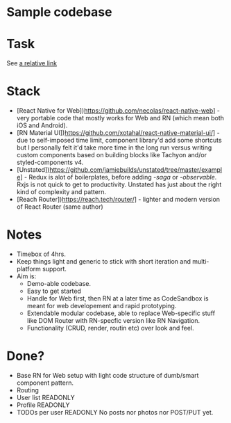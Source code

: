 # Sample codebase

# Task

See [a relative link](../task.md)

# Stack

- [React Native for Web])https://github.com/necolas/react-native-web] - very portable code that mostly works for Web and RN (which mean both iOS and Android).
- [RN Material UI])https://github.com/xotahal/react-native-material-ui/] - due to self-imposed time limit, component library'd add some shortcuts but I personally felt it'd take more time in the long run versus writing custom components based on building blocks like Tachyon and/or styled-components v4.
- [Unstated])https://github.com/jamiebuilds/unstated/tree/master/example] - Redux is alot of boilerplates, before adding _-saga_ or _-observable_. Rxjs is not quick to get to productivity. Unstated has just about the right kind of complexity and pattern.
- [Reach Router])https://reach.tech/router/] - lighter and modern version of React Router (same author)

# Notes

- Timebox of 4hrs.
- Keep things light and generic to stick with short iteration and multi-platform support.
- Aim is:
  - Demo-able codebase.
  - Easy to get started
  - Handle for Web first, then RN at a later time as CodeSandbox is meant for web developement and rapid prototyping.
  - Extendable modular codebase, able to replace Web-specific stuff like DOM Router with RN-specfic version like RN Navigation.
  - Functionality (CRUD, render, routin etc) over look and feel.

# Done?

- Base RN for Web setup with light code structure of dumb/smart component pattern.
- Routing
- User list READONLY
- Profile READONLY
- TODOs per user READONLY
  No posts nor photos nor POST/PUT yet.
